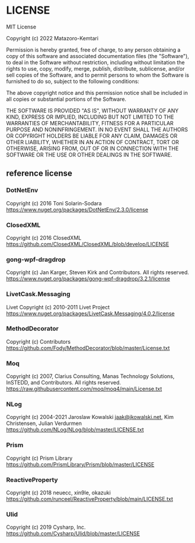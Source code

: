 # LICENSE

MIT License

Copyright (c) 2022 Matazoro-Kemtari

Permission is hereby granted, free of charge, to any person obtaining a copy
of this software and associated documentation files (the "Software"), to deal
in the Software without restriction, including without limitation the rights
to use, copy, modify, merge, publish, distribute, sublicense, and/or sell
copies of the Software, and to permit persons to whom the Software is
furnished to do so, subject to the following conditions:

The above copyright notice and this permission notice shall be included in all
copies or substantial portions of the Software.

THE SOFTWARE IS PROVIDED "AS IS", WITHOUT WARRANTY OF ANY KIND, EXPRESS OR
IMPLIED, INCLUDING BUT NOT LIMITED TO THE WARRANTIES OF MERCHANTABILITY,
FITNESS FOR A PARTICULAR PURPOSE AND NONINFRINGEMENT. IN NO EVENT SHALL THE
AUTHORS OR COPYRIGHT HOLDERS BE LIABLE FOR ANY CLAIM, DAMAGES OR OTHER
LIABILITY, WHETHER IN AN ACTION OF CONTRACT, TORT OR OTHERWISE, ARISING FROM,
OUT OF OR IN CONNECTION WITH THE SOFTWARE OR THE USE OR OTHER DEALINGS IN THE
SOFTWARE.

## reference license

### DotNetEnv

Copyright (c) 2016 Toni Solarin-Sodara
<https://www.nuget.org/packages/DotNetEnv/2.3.0/license>

### ClosedXML

Copyright (c) 2016 ClosedXML
<https://github.com/ClosedXML/ClosedXML/blob/develop/LICENSE>

### gong-wpf-dragdrop

Copyright (c) Jan Karger, Steven Kirk and Contributors. All rights reserved.
<https://www.nuget.org/packages/gong-wpf-dragdrop/3.2.1/license>

### LivetCask.Messaging

Livet Copyright (c) 2010-2011 Livet Project
<https://www.nuget.org/packages/LivetCask.Messaging/4.0.2/license>

### MethodDecorator

Copyright (c) Contributors
<https://github.com/Fody/MethodDecorator/blob/master/License.txt>

### Moq

Copyright (c) 2007, Clarius Consulting, Manas Technology Solutions, InSTEDD,
and Contributors. All rights reserved.
<https://raw.githubusercontent.com/moq/moq4/main/License.txt>

### NLog

Copyright (c) 2004-2021 Jaroslaw Kowalski <jaak@jkowalski.net>, Kim Christensen, Julian Verdurmen
<https://github.com/NLog/NLog/blob/master/LICENSE.txt>

### Prism

Copyright (c) Prism Library
<https://github.com/PrismLibrary/Prism/blob/master/LICENSE>

### ReactiveProperty

Copyright (c) 2018 neuecc, xin9le, okazuki
<https://github.com/runceel/ReactiveProperty/blob/main/LICENSE.txt>

### Ulid

Copyright (c) 2019 Cysharp, Inc.
<https://github.com/Cysharp/Ulid/blob/master/LICENSE>
